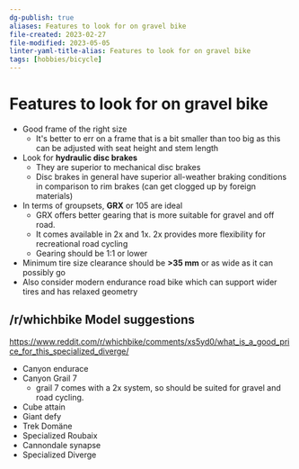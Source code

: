 ```yaml
---
dg-publish: true
aliases: Features to look for on gravel bike
file-created: 2023-02-27
file-modified: 2023-05-05 
linter-yaml-title-alias: Features to look for on gravel bike
tags: [hobbies/bicycle]
---
```


# Features to look for on gravel bike

- Good frame of the right size
	- It's better to err on a frame that is a bit smaller than too big as this can be adjusted with seat height and stem length
- Look for **hydraulic disc brakes**
	- They are superior to mechanical disc brakes
	- Disc brakes in general have superior all-weather braking conditions in comparison to rim brakes (can get clogged up by foreign materials)
- In terms of groupsets, **GRX** or 105 are ideal
	- GRX offers better gearing that is more suitable for gravel and off road.
	- It comes available in 2x and 1x. 2x provides more flexibility for recreational road cycling
	- Gearing should be 1:1 or lower
- Minimum tire size clearance should be **>35 mm** or as wide as it can possibly go
- Also consider modern endurance road bike which can support wider tires and has relaxed geometry

## /r/whichbike Model suggestions

https://www.reddit.com/r/whichbike/comments/xs5yd0/what_is_a_good_price_for_this_specialized_diverge/

- Canyon endurace
- Canyon Grail 7
	- grail 7 comes with a 2x system, so should be suited for gravel and road cycling.
- Cube attain
- Giant defy
- Trek Domäne
- Specialized Roubaix
- Cannondale synapse
- Specialized Diverge
